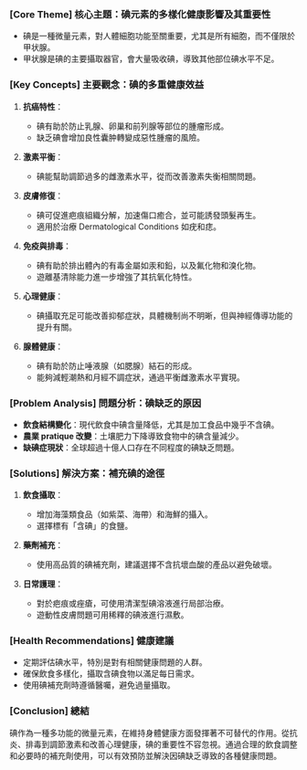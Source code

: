 ### [Core Theme] 核心主題：碘元素的多樣化健康影響及其重要性

- 碘是一種微量元素，對人體細胞功能至關重要，尤其是所有細胞，而不僅限於甲状腺。
- 甲状腺是碘的主要攝取器官，會大量吸收碘，導致其他部位碘水平不足。

### [Key Concepts] 主要觀念：碘的多重健康效益

1. **抗癌特性**：
   - 碘有助於防止乳腺、卵巢和前列腺等部位的腫瘤形成。
   - 缺乏碘會增加良性囊肿轉變成惡性腫瘤的風險。

2. **激素平衡**：
   - 碘能幫助調節過多的雌激素水平，從而改善激素失衡相關問題。

3. **皮膚修復**：
   - 碘可促進疤痕組織分解，加速傷口癒合，並可能誘發頭髮再生。
   - 適用於治療 Dermatological Conditions 如疣和痣。

4. **免疫與排毒**：
   - 碘有助於排出體內的有毒金屬如汞和鉛，以及氟化物和溴化物。
   - 遊離基清除能力進一步增強了其抗氧化特性。

5. **心理健康**：
   - 碘攝取充足可能改善抑郁症狀，具體機制尚不明晰，但與神經傳導功能的提升有關。

6. **腺體健康**：
   - 碘有助於防止唾液腺（如腮腺）結石的形成。
   - 能夠減輕潮熱和月經不調症狀，通過平衡雌激素水平實現。

### [Problem Analysis] 問題分析：碘缺乏的原因

- **飲食結構變化**：現代飲食中碘含量降低，尤其是加工食品中幾乎不含碘。
- **農業 pratique 改變**：土壤肥力下降導致食物中的碘含量減少。
- **缺碘症現狀**：全球超過十億人口存在不同程度的碘缺乏問題。

### [Solutions] 解決方案：補充碘的途徑

1. **飲食攝取**：
   - 增加海藻類食品（如紫菜、海帶）和海鮮的攝入。
   - 選擇標有「含碘」的食鹽。

2. **藥劑補充**：
   - 使用高品質的碘補充劑，建議選擇不含抗壞血酸的產品以避免破壞。

3. **日常護理**：
   - 對於疤痕或痤瘡，可使用清潔型碘溶液進行局部治療。
   - 遊動性皮膚問題可用稀釋的碘液進行濕敷。

### [Health Recommendations] 健康建議

- 定期評估碘水平，特別是對有相關健康問題的人群。
- 確保飲食多樣化，攝取含碘食物以滿足每日需求。
- 使用碘補充劑時遵循醫囑，避免過量攝取。

### [Conclusion] 總結

碘作為一種多功能的微量元素，在維持身體健康方面發揮著不可替代的作用。從抗炎、排毒到調節激素和改善心理健康，碘的重要性不容忽視。通過合理的飲食調整和必要時的補充劑使用，可以有效預防並解決因碘缺乏導致的各種健康問題。